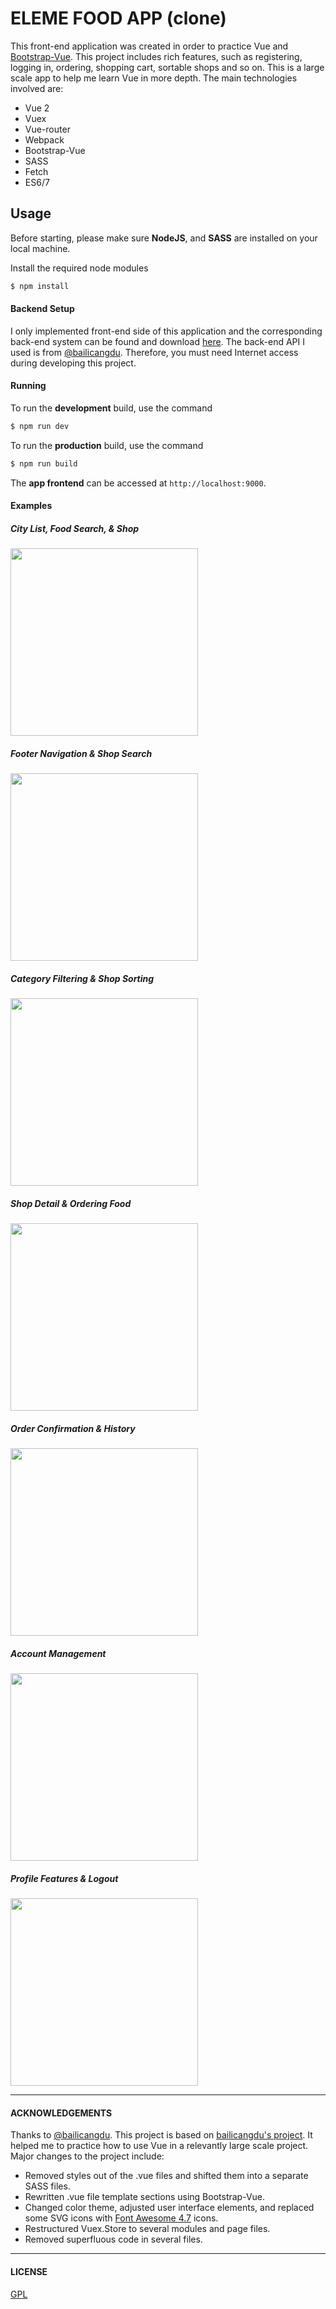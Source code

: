# ELEME FOOD APP (clone)

This front-end application was created in order to practice Vue and [Bootstrap-Vue](https://bootstrap-vue.js.org/). This project includes rich features, such as registering, logging in, ordering, shopping cart, sortable shops and so on. This is a large scale app to help me learn Vue in more depth. The main technologies involved are:
- Vue 2
- Vuex
- Vue-router
- Webpack
- Bootstrap-Vue
- SASS
- Fetch
- ES6/7
 
## Usage

Before starting, please make sure **NodeJS**, and **SASS** are installed on your local machine. 

Install the required node modules
```sh
$ npm install
```

#### Backend Setup
I only implemented front-end side of this application and the corresponding back-end system can be found and download [here](https://github.com/bailicangdu/node-elm). The back-end API I used is from [@bailicangdu](https://github.com/bailicangdu). Therefore, you must need Internet access during developing this project.

#### Running

To run the **development** build, use the command
```sh
$ npm run dev
```

To run the **production** build, use the command
```sh
$ npm run build
```

The **app frontend** can be accessed at `http://localhost:9000`. 


#### Examples

##### City List, Food Search, & Shop
<img src="https://github.com/gorgila/vue-eleme-food/raw/master/gifs/0-search-city-shops-open-shop.gif" width="300" />

##### Footer Navigation & Shop Search
<img src="https://github.com/gorgila/vue-eleme-food/raw/master/gifs/1-nav.gif" width="300" />

##### Category Filtering & Shop Sorting
<img src="https://github.com/gorgila/vue-eleme-food/raw/master/gifs/2-food%20category-filter-sort.gif" width="300" />

##### Shop Detail & Ordering Food
<img src="https://github.com/gorgila/vue-eleme-food/raw/master/gifs/3-shop-detail-and%20order-food.gif" width="300" />

##### Order Confirmation & History
<img src="https://github.com/gorgila/vue-eleme-food/raw/master/gifs/4-order-and-order-list.gif" width="300" />

##### Account Management
<img src="https://github.com/gorgila/vue-eleme-food/raw/master/gifs/5-account-featuers.gif" width="300" />

##### Profile Features & Logout
<img src="https://github.com/gorgila/vue-eleme-food/raw/master/gifs/6-profile-features.gif" width="300" />


------------
#### ACKNOWLEDGEMENTS

Thanks to [@bailicangdu](https://github.com/bailicangdu). This project is based on [bailicangdu's project](https://github.com/bailicangdu/vue2-elm). It helped me to practice how to use Vue in a relevantly large scale project. Major changes to the project include:
- Removed styles out of the .vue files and shifted them into a separate SASS files.
- Rewritten .vue file template sections using Bootstrap-Vue.
- Changed color theme, adjusted user interface elements, and replaced some SVG icons with [Font Awesome 4.7](https://fontawesome.com/v4.7.0/) icons.
- Restructured Vuex.Store to several modules and page files.
- Removed superfluous code in several files.

------------
#### LICENSE

[GPL](https://github.com/gorgila/vue-eleme-food/blob/master/COPYING)